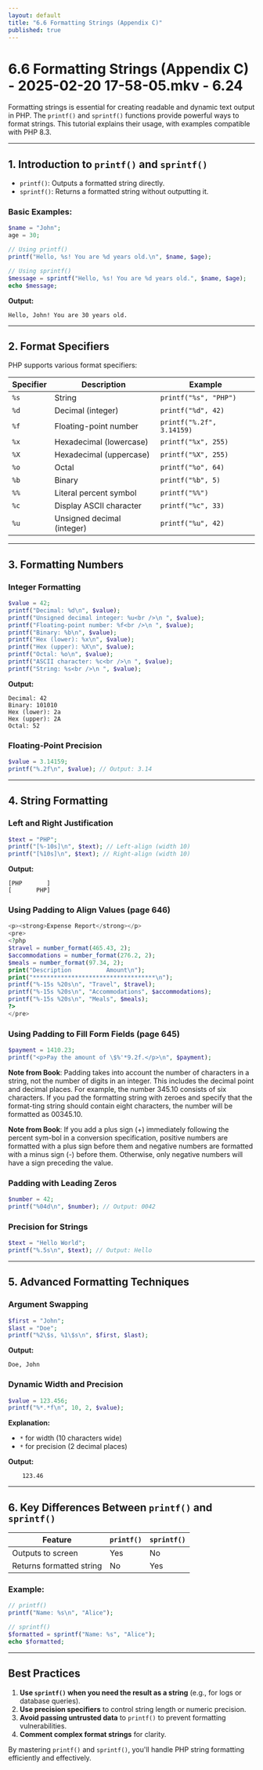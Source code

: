 ```yaml
---
layout: default
title: "6.6 Formatting Strings (Appendix C)"
published: true
---
```


# 6.6 Formatting Strings (Appendix C) - 2025-02-20 17-58-05.mkv - 6.24

Formatting strings is essential for creating readable and dynamic text output in PHP. The `printf()` and `sprintf()` functions provide powerful ways to format strings. This tutorial explains their usage, with examples compatible with PHP 8.3.

---

## 1. **Introduction to `printf()` and `sprintf()`**

- `printf()`: Outputs a formatted string directly.
- `sprintf()`: Returns a formatted string without outputting it.

### Basic Examples:

```php
$name = "John";
age = 30;

// Using printf()
printf("Hello, %s! You are %d years old.\n", $name, $age);

// Using sprintf()
$message = sprintf("Hello, %s! You are %d years old.", $name, $age);
echo $message;
```

**Output:**

```
Hello, John! You are 30 years old.
```

---

## 2. **Format Specifiers**

PHP supports various format specifiers:

| Specifier | Description               | Example             |
|-----------|---------------------------|---------------------|
| `%s`      | String                    | `printf("%s", "PHP")`     |
| `%d`      | Decimal (integer)         | `printf("%d", 42)`       |
| `%f`      | Floating-point number     | `printf("%.2f", 3.14159)` |
| `%x`      | Hexadecimal (lowercase)   | `printf("%x", 255)`     |
| `%X`      | Hexadecimal (uppercase)   | `printf("%X", 255)`     |
| `%o`      | Octal                     | `printf("%o", 64)`      |
| `%b`      | Binary                    | `printf("%b", 5)`       |
| `%%`      | Literal percent symbol    | `printf("%%")`          |
| `%c`      | Display ASCII character   | `printf("%c", 33)`      | 
| `%u`      | Unsigned decimal (integer) | `printf("%u", 42)`       |

---

## 3. **Formatting Numbers**

### Integer Formatting

```php
$value = 42;
printf("Decimal: %d\n", $value);
printf("Unsigned decimal integer: %u<br />\n ", $value);
printf("Floating-point number: %f<br />\n ", $value);
printf("Binary: %b\n", $value);
printf("Hex (lower): %x\n", $value);
printf("Hex (upper): %X\n", $value);
printf("Octal: %o\n", $value);
printf("ASCII character: %c<br />\n ", $value);
printf("String: %s<br />\n ", $value);
```

**Output:**

```
Decimal: 42
Binary: 101010
Hex (lower): 2a
Hex (upper): 2A
Octal: 52
```

### Floating-Point Precision

```php
$value = 3.14159;
printf("%.2f\n", $value); // Output: 3.14
```

---

## 4. **String Formatting**

### Left and Right Justification

```php
$text = "PHP";
printf("[%-10s]\n", $text); // Left-align (width 10)
printf("[%10s]\n", $text); // Right-align (width 10)
```

**Output:**

```
[PHP       ]
[       PHP]
```

### Using Padding to Align Values (page 646)

```php
<p><strong>Expense Report</strong></p>
<pre>
<?php
$travel = number_format(465.43, 2);
$accommodations = number_format(276.2, 2);
$meals = number_format(97.34, 2);
print("Description          Amount\n");
print("***********************************\n");
printf("%-15s %20s\n", "Travel", $travel);
printf("%-15s %20s\n", "Accommodations", $accommodations);
printf("%-15s %20s\n", "Meals", $meals);
?>
</pre>
```

### Using Padding to Fill Form Fields (page 645)

```php
$payment = 1410.23;
printf("<p>Pay the amount of \$%'*9.2f.</p>\n", $payment);
```

**Note from Book**: Padding takes into account the number of characters in a string, not the number of digits in an integer. This includes the decimal point and decimal places. For example, the number 345.10 consists of six characters. If you pad the formatting string with zeroes and specify that the format-ting string should contain eight characters, the number will be formatted as 00345.10.

**Note from Book**: If you add a plus sign (+) immediately following the percent sym-bol in a conversion specification, positive numbers are formatted with a plus sign before them and negative numbers are formatted with a minus sign (-) before them. Otherwise, only negative numbers will have a sign preceding the value.

### Padding with Leading Zeros

```php
$number = 42;
printf("%04d\n", $number); // Output: 0042
```

### Precision for Strings

```php
$text = "Hello World";
printf("%.5s\n", $text); // Output: Hello
```

---

## 5. **Advanced Formatting Techniques**

### Argument Swapping

```php
$first = "John";
$last = "Doe";
printf("%2\$s, %1\$s\n", $first, $last);
```

**Output:**

```
Doe, John
```

### Dynamic Width and Precision

```php
$value = 123.456;
printf("%*.*f\n", 10, 2, $value);
```

**Explanation:**

- `*` for width (10 characters wide)
- `*` for precision (2 decimal places)

**Output:**

```
    123.46
```

---

## 6. **Key Differences Between `printf()` and `sprintf()`**

| Feature            | `printf()`             | `sprintf()`            |
|--------------------|------------------------|------------------------|
| Outputs to screen  | Yes                    | No                     |
| Returns formatted string | No             | Yes                    |

### Example:

```php
// printf()
printf("Name: %s\n", "Alice");

// sprintf()
$formatted = sprintf("Name: %s", "Alice");
echo $formatted;
```

---

## **Best Practices**

1. **Use `sprintf()` when you need the result as a string** (e.g., for logs or database queries).
2. **Use precision specifiers** to control string length or numeric precision.
3. **Avoid passing untrusted data** to `printf()` to prevent formatting vulnerabilities.
4. **Comment complex format strings** for clarity.

By mastering `printf()` and `sprintf()`, you'll handle PHP string formatting efficiently and effectively.
